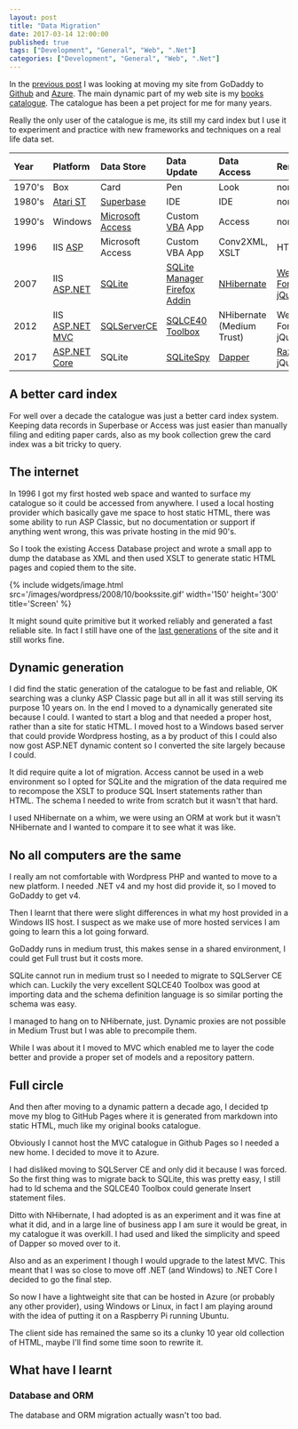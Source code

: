 ```yaml
---
layout: post
title: "Data Migration"
date: 2017-03-14 12:00:00
published: true
tags: ["Development", "General", "Web", ".Net"]
categories: ["Development", "General", "Web", ".Net"]
---
```


In the [previous post](/blog/2017/02/21/moving-on) I was looking at moving my site from GoDaddy to [Github](https://github.com) and [Azure](https://azure.microsoft.com/en-us/). The main dynamic part of my web site is my [books catalogue](https://dereksbooks.azurewebsites.net). The catalogue has been a pet project for me for many years.

Really the only user of the catalogue is me, its still my card index but I use it to experiment and practice with new frameworks and techniques on a real life data set.


| Year         | Platform | Data Store | Data Update | Data Access | Render |
|:-------------|:------------------|:------|:------|:-----|:-----|
| 1970's       | Box | Card | Pen | Look | none |
| 1980's       | [Atari ST](https://en.wikipedia.org/wiki/Atari_ST) | [Superbase](https://en.wikipedia.org/wiki/Superbase_(database)) | IDE | IDE | none |
| 1990's       | Windows | [Microsoft Access](https://en.wikipedia.org/wiki/Microsoft_Access) | Custom [VBA](https://en.wikipedia.org/wiki/Visual_Basic_for_Applications) App | Access | none |
| 1996         | IIS [ASP](https://en.wikipedia.org/wiki/Active_Server_Pages) | Microsoft Access | Custom VBA App | Conv2XML, XSLT | HTML |
| 2007         | IIS [ASP.NET](https://en.wikipedia.org/wiki/ASP.NET) | [SQLite](https://en.wikipedia.org/wiki/SQLite) | [SQLite Manager Firefox Addin](https://github.com/lazierthanthou/sqlite-manager) | [NHibernate](https://en.wikipedia.org/wiki/NHibernate) | [Web Forms](https://msdn.microsoft.com/en-us/library/ms973868.aspx) [jQuery](https://jquery.com) |
| 2012         | IIS [ASP.NET MVC](https://en.wikipedia.org/wiki/ASP.NET_MVC) | [SQLServerCE](https://en.wikipedia.org/wiki/SQL_Server_Compact) | [SQLCE40 Toolbox](https://github.com/ErikEJ/SqlCeToolbox) | NHibernate (Medium Trust) | Web Forms jQuery
| 2017         | [ASP.NET Core](https://en.wikipedia.org/wiki/ASP.NET_Core) | SQLite | [SQLiteSpy](https://www.yunqa.de/delphi/products/sqlitespy/index) | [Dapper](https://github.com/StackExchange/Dapper) | [Razor](https://en.wikipedia.org/wiki/ASP.NET_Razor) jQuery

## A better card index

For well over a decade the catalogue was just a better card index system. Keeping data records in Superbase or Access was just easier than manually filing and editing paper cards, also as my book collection grew the card index was a bit tricky to query.

## The internet

In 1996 I got my first hosted web space and wanted to surface my catalogue so it could be accessed from anywhere. I used a local hosting provider which basically gave me space to host static HTML, there was some ability to run ASP Classic, but no documentation or support if anything went wrong, this was private hosting in the mid 90's.

So I took the existing Access Database project and wrote a small app to dump the database as XML and then used XSLT to generate static HTML pages and copied them to the site. 

{% include widgets/image.html src='/images/wordpress/2008/10/bookssite.gif' width='150' height='300' title='Screen' %}

It might sound quite primitive but it worked reliably and generated a fast reliable site. In fact I still have one of the [last generations](/derek/webgen/booksite/html/framework.htm) of the site and it still works fine.

## Dynamic generation

I did find the static generation of the catalogue to be fast and reliable, OK searching was a clunky ASP Classic page but all in all it was still serving its purpose 10 years on. In the end I moved to a dynamically generated site because I could. I wanted to start a blog and that needed a proper host, rather than a site for static HTML. I moved host to a Windows based server that could provide Wordpress hosting, as a by product of this I could also now gost ASP.NET dynamic content so I converted the site largely because I could.

It did require quite a lot of migration. Access cannot be used in a web environment so I opted for SQLite and the migration of the data required me to recompose the XSLT to produce SQL Insert statements rather than HTML. The schema I needed to write from scratch but it wasn't that hard.

I used NHibernate on a whim, we were using an ORM at work but it wasn't NHibernate and I wanted to compare it to see what it was like.

## No all computers are the same

I really am not comfortable with Wordpress PHP and wanted to move to a new platform. I needed .NET v4 and my host did provide it, so I moved to GoDaddy to get v4.

Then I learnt that there were slight differences in what my host provided in a Windows IIS host. I suspect as we make use of more hosted services I am going to learn this a lot going forward.

GoDaddy runs in medium trust, this makes sense in a shared environment, I could get Full trust but it costs more.

SQLite cannot run in medium trust so I needed to migrate to SQLServer CE which can. Luckily the very excellent SQLCE40 Toolbox was good at importing data and the schema definition language is so similar porting the schema was easy.

I managed to hang on to NHibernate, just. Dynamic proxies are not possible in Medium Trust but I was able to precompile them.

While I was about it I moved to MVC which enabled me to layer the code better and provide a proper set of models and a repository pattern.

## Full circle

And then after moving to a dynamic pattern a decade ago, I decided tp move my blog to GitHub Pages where it is generated from markdown into static HTML, much like my original books catalogue.

Obviously I cannot host the MVC catalogue in Github Pages so I needed a new home. I decided to move it to Azure.

I had disliked moving to SQLServer CE and only did it because I was forced. So the first thing was to migrate back to SQLite, this was pretty easy, I still had to ld schema and the SQLCE40 Toolbox could generate Insert statement files.

Ditto with NHibernate, I had adopted is as an experiment and it was fine at what it did, and in a large line of business app I am sure it would be great, in my catalogue it was overkill. I had used and liked the simplicity and speed of Dapper so moved over to it.

Also and as an experiment I though I would upgrade to the latest MVC. This meant that I was so close to move off .NET (and Windows) to .NET Core I decided to go the final step. 

So now I have a lightweight site that can be hosted in Azure (or probably any other provider), using Windows or Linux, in fact I am playing around with the idea of putting it on a Raspberry Pi running Ubuntu.

The client side has remained the same so its a clunky 10 year old collection of HTML, maybe I'll find some time soon to rewrite it.

## What have I learnt

### Database and ORM

The database and ORM migration actually wasn't too bad. 